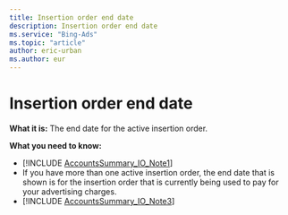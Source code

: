 ```yaml
---
title: Insertion order end date
description: Insertion order end date
ms.service: "Bing-Ads"
ms.topic: "article"
author: eric-urban
ms.author: eur
---
```


# Insertion order end date

**What it is:**     The end date for the active insertion order.

**What you need to know:**

- [!INCLUDE [AccountsSummary_IO_Note1](../includes/AccountsSummary_IO_Note1.md)]
- If you have more than one active insertion order, the end date that is shown is for the insertion order that is currently being used to pay for your advertising charges.
- [!INCLUDE [AccountsSummary_IO_Note3](../includes/AccountsSummary_IO_Note3.md)]


